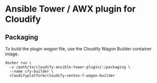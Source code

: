# Ansible Tower / AWX plugin for Cloudify

## Packaging

To build the plugin *wagon* file, use the Cloudify Wagon Builder container image. 

```
docker run \
  -v /path/to/cloudify-ansible-tower-plugin/:/packaging \
  --name cfy-builder \
  cloudifyplatform/cloudify-centos-7-wagon-builder
```